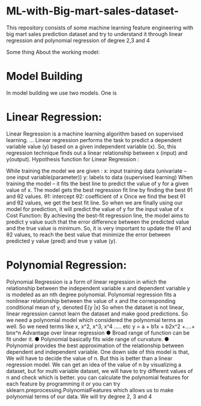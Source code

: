 # ML-with-Big-mart-sales-dataset-
This repository consists of some machine learning feature engineering with big mart sales prediction dataset and try to understand it through linear regression and polynomial regression of degree 2,3 and 4

Some thing About the working model:

# Model Building
In model building we use two models. One is
# Linear Regression:
Linear Regression is a machine learning algorithm based on supervised learning. ... Linear regression performs the task to predict a dependent variable value (y) based on a given independent variable (x). So, this regression technique finds out a linear relationship between x (input) and y(output).
Hypothesis function for Linear Regression :
			 
While training the model we are given :
x: input training data (univariate – one input variable(parameter))
y: labels to data (supervised learning)
When training the model – it fits the best line to predict the value of y for a given value of x. The model gets the best regression fit line by finding the best θ1 and θ2 values.
θ1: intercept
θ2: coefficient of x
Once we find the best θ1 and θ2 values, we get the best fit line. So when we are finally using our model for prediction, it will predict the value of y for the input value of x
Cost Function:
By achieving the best-fit regression line, the model aims to predict y value such that the error difference between the predicted value and the true value is minimum. So, it is very important to update the θ1 and θ2 values, to reach the best value that minimize the error between predicted y value (pred) and true y value (y).			
 
# Polynomial Regression:
Polynomial Regression is a form of linear regression in which the relationship between the independent variable x and dependent variable y is modeled as an nth degree polynomial. Polynomial regression fits a nonlinear relationship between the value of x and the corresponding conditional mean of y, denoted E(y |x)
So when the dataset is not linear, linear regression cannot learn the dataset and make good predictions.
So we need a polynomial model which considered the polynomial terms as well. So we need terms like x, x^2, x^3, x^4 ….. etc
y = a + b1x + b2x^2 +....+ bnx^n
Advantage over linear regression
●	Broad range of function can be fit under it.
●	Polynomial basically fits wide range of curvature.
●	Polynomial provides the best approximation of the relationship between dependent and independent variable.
One down side of this model is that, We will have to decide the value of n. But this is better than a linear regression model. We can get an idea of the value of n by visualizing a dataset, but for multi variable dataset, we will have to try different values of n and check which is better.
you can calculate the polynomial features for each feature by programming it or you can try sklearn.preprocessing.PolynomialFeatures which allows us to make polynomial terms of our data.
We will try degree 2, 3 and 4

